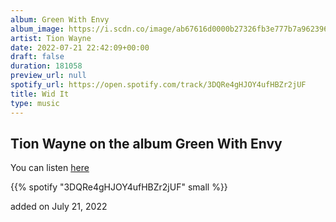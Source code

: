 ```yaml
---
album: Green With Envy
album_image: https://i.scdn.co/image/ab67616d0000b27326fb3e777b7a962396173e93
artist: Tion Wayne
date: 2022-07-21 22:42:09+00:00
draft: false
duration: 181058
preview_url: null
spotify_url: https://open.spotify.com/track/3DQRe4gHJOY4ufHBZr2jUF
title: Wid It
type: music
---
```



## Tion Wayne on the album Green With Envy

You can listen [here](https://open.spotify.com/track/3DQRe4gHJOY4ufHBZr2jUF)

{{% spotify "3DQRe4gHJOY4ufHBZr2jUF" small %}}

added on July 21, 2022